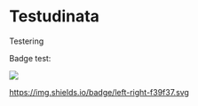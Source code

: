 # Testudinata
Testering

Badge test:

[![](https://data.jsdelivr.com/v1/package/npm/react-audio-visualizer/badge?style=rounded)](https://www.jsdelivr.com/package/npm/react-audio-visualizer)

https://img.shields.io/badge/left-right-f39f37.svg
